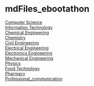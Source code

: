 # mdFiles_ebootathon
<a href="https://github.com/s0h8/mdFiles_ebootathon/tree/main/computer_science">Computer Science</a><br>
<a href="https://github.com/s0h8/mdFiles_ebootathon/tree/main/Information_Technology">Information Technology</a><br>
<a href="https://github.com/s0h8/mdFiles_ebootathon/tree/main/Chemical_Engg">Chemical Engineering</a><br>
<a href="https://github.com/s0h8/mdFiles_ebootathon/tree/main/Chemistry">Chemistry</a><br>
<a href="https://github.com/s0h8/mdFiles_ebootathon/tree/main/Civil_Engg">Civil Engineering</a><br>
<a href="https://github.com/s0h8/mdFiles_ebootathon/tree/main/Electrical_engineering">Electrical Engineering</a><br>
<a href="https://github.com/s0h8/mdFiles_ebootathon/tree/main/Electronics_engineering">Electronics Engineering</a><br>
<a href="https://github.com/s0h8/mdFiles_ebootathon/tree/main/Mechanical_Engg">Mechanical Engineering</a><br>
<a href="https://github.com/s0h8/mdFiles_ebootathon/tree/main/Physics">Physics</a><br>
<a href="https://github.com/s0h8/mdFiles_ebootathon/tree/main/Food_Technology">Food Technology</a><br>
<a href="https://github.com/s0h8/mdFiles_ebootathon/tree/main/Pharmacy">Pharmacy</a><br>
<a href="https://github.com/s0h8/mdFiles_ebootathon/tree/main/Professional_communication">Professional_communication</a><br>